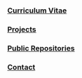 ### [Curriculum Vitae](https://github.com/AndrewHakmi/AndrewHakmi/wiki/Curriculum-Vitae)
### [Projects](https://github.com/AndrewHakmi/AndrewHakmi/wiki/Curriculum-Vitae#current-projects)
### [Public Repositories](https://github.com/AndrewHakmi?tab=repositories)
### [Contact](https://github.com/AndrewHakmi/AndrewHakmi/wiki/Curriculum-Vitae#personal-information-and-contact-details)
